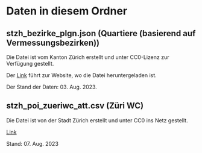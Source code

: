 # Daten in diesem Ordner

## stzh_bezirke_plgn.json (Quartiere (basierend auf Vermessungsbezirken))
Die Datei ist vom Kanton Zürich erstellt und unter CC0-Lizenz zur Verfügung gestellt.

Der [Link](https://www.stadt-zuerich.ch/geodaten/download/Quartiere__basierend_auf_Vermessungsbezirken_) führt zur Website, wo die Datei heruntergeladen ist.

Der Stand der Daten: 03. Aug. 2023. 

## stzh_poi_zueriwc_att.csv (Züri WC)
Die Datei ist von der Stadt Zürich erstellt und unter CC0 ins Netz gestellt.

[Link](https://www.stadt-zuerich.ch/geodaten/download/Zueri_WC)

Stand: 07. Aug. 2023


